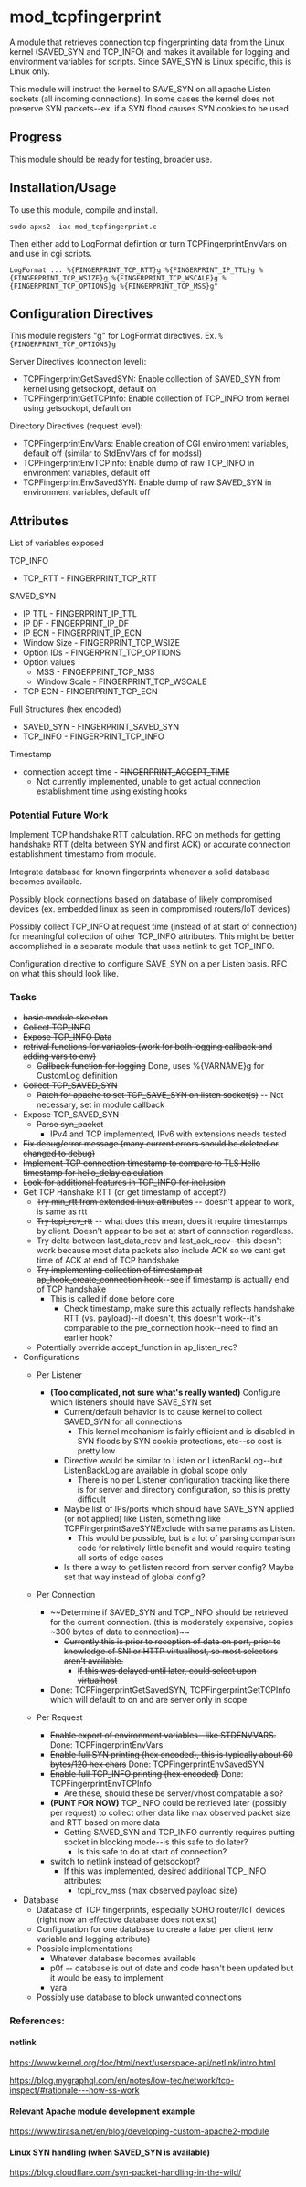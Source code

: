 # mod_tcpfingerprint

A module that retrieves connection tcp fingerprinting data from the Linux kernel (SAVED_SYN and TCP_INFO) and makes it available for logging and environment variables for scripts. Since SAVE_SYN is Linux specific, this is Linux only.

This module will instruct the kernel to SAVE_SYN on all apache Listen sockets (all incoming connections). In some cases the kernel does not preserve SYN packets--ex. if a SYN flood causes SYN cookies to be used. 

## Progress

This module should be ready for testing, broader use.

## Installation/Usage

To use this module, compile and install.

```
sudo apxs2 -iac mod_tcpfingerprint.c
```

Then either add to LogFormat defintion or turn TCPFingerprintEnvVars on and use in cgi scripts.

```
LogFormat ... %{FINGERPRINT_TCP_RTT}g %{FINGERPRINT_IP_TTL}g %{FINGERPRINT_TCP_WSIZE}g %{FINGERPRINT_TCP_WSCALE}g %{FINGERPRINT_TCP_OPTIONS}g %{FINGERPRINT_TCP_MSS}g"
```

## Configuration Directives

This module registers "g" for LogFormat directives. Ex. ```%{FINGERPRINT_TCP_OPTIONS}g```

Server Directives (connection level):
  - TCPFingerprintGetSavedSYN: Enable collection of SAVED_SYN from kernel using getsockopt, default on
  - TCPFingerprintGetTCPInfo: Enable collection of TCP_INFO from kernel using getsockopt, default on

Directory Directives (request level):

  - TCPFingerprintEnvVars: Enable creation of CGI environment variables, default off (similar to StdEnvVars of for modssl)
  - TCPFingerprintEnvTCPInfo: Enable dump of raw TCP_INFO in environment variables, default off
  - TCPFingerprintEnvSavedSYN: Enable dump of raw SAVED_SYN in environment variables, default off

## Attributes

List of variables exposed

TCP_INFO
 - TCP_RTT - FINGERPRINT_TCP_RTT

SAVED_SYN
 - IP TTL - FINGERPRINT_IP_TTL
 - IP DF - FINGERPRINT_IP_DF
 - IP ECN - FINGERPRINT_IP_ECN
 - Window Size - FINGERPRINT_TCP_WSIZE
 - Option IDs - FINGERPRINT_TCP_OPTIONS
 - Option values
   - MSS - FINGERPRINT_TCP_MSS
   - Window Scale - FINGERPRINT_TCP_WSCALE
 - TCP ECN - FINGERPRINT_TCP_ECN

Full Structures (hex encoded)
 - SAVED_SYN - FINGERPRINT_SAVED_SYN
 - TCP_INFO - FINGERPRINT_TCP_INFO

Timestamp
 - connection accept time - ~~FINGERPRINT_ACCEPT_TIME~~
   - Not currently implemented, unable to get actual connection establishment time using existing hooks

### Potential Future Work

Implement TCP handshake RTT calculation. RFC on methods for getting handshake RTT (delta between SYN and first ACK) or accurate connection establishment timestamp from module.

Integrate database for known fingerprints whenever a solid database becomes available.

Possibly block connections based on database of likely compromised devices (ex. embedded linux as seen in compromised routers/IoT devices)

Possibly collect TCP_INFO at request time (instead of at start of connection) for meaningful collection of other TCP_INFO attributes. This might be better accomplished in a separate module that uses netlink to get TCP_INFO.

Configuration directive to configure SAVE_SYN on a per Listen basis. RFC on what this should look like.

### Tasks

 - ~~basic module skeleton~~
 - ~~Collect TCP_INFO~~
 - ~~Expose TCP_INFO Data~~
 - ~~retrival functions for variables (work for both logging callback and adding vars to env)~~
   - ~~Callback function for logging~~ Done, uses %{VARNAME}g for CustomLog definition
 - ~~Collect TCP_SAVED_SYN~~
   - ~~Patch for apache to set TCP_SAVE_SYN on listen socket(s)~~ -- Not necessary, set in module callback
 - ~~Expose TCP_SAVED_SYN~~
   - ~~Parse syn_packet~~
     - IPv4 and TCP implemented, IPv6 with extensions needs tested
 - ~~Fix debug/error message (many current errors should be deleted or changed to debug)~~
 - ~~Implement TCP connection timestamp to compare to TLS Hello timestamp for hello_delay calculation~~
 - ~~Look for additional features in TCP_INFO for inclusion~~
 - Get TCP Hanshake RTT (or get timestamp of accept?)
   - ~~Try min_rtt from extended linux attributes~~ -- doesn't appear to work, is same as rtt
   - ~~Try tcpi_rcv_rtt~~ -- what does this mean, does it require timestamps by client. Doesn't appear to be set at start of connection regardless.
   - ~~Try delta between last_data_recv and last_ack_recv~~--this doesn't work because most data packets also include ACK so we cant get time of ACK at end of TCP handshake
   - ~~Try implementing collection of timestamp at ap_hook_create_connection hook~~--see if timestamp is actually end of TCP handshake
     - This is called if done before core
       - Check timestamp, make sure this actually reflects handshake RTT (vs. payload)--it doesn't, this doesn't work--it's comparable to the pre_connection hook--need to find an earlier hook?
   - Potentially override accept_function in ap_listen_rec?
 - Configurations
   - Per Listener
     - **(Too complicated, not sure what's really wanted)** Configure which listeners should have SAVE_SYN set
       - Current/default behavior is to cause kernel to collect SAVED_SYN for all connections
         - This kernel mechanism is fairly efficient and is disabled in SYN floods by SYN cookie protections, etc--so cost is pretty low
       - Directive would be similar to Listen or ListenBackLog--but ListenBackLog are available in global scope only
         - There is no per Listener configuration tracking like there is for server and directory configuration, so this is pretty difficult
       - Maybe list of IPs/ports which should have SAVE_SYN applied (or not applied) like Listen, something like TCPFingerprintSaveSYNExclude with same params as Listen.
         - This would be possible, but is a lot of parsing comparison code for relatively little benefit and would require testing all sorts of edge cases
       - Is there a way to get listen record from server config? Maybe set that way instead of global config?
       
   - Per Connection
     - ~~Determine if SAVED_SYN and TCP_INFO should be retrieved for the current connection. (this is moderately expensive, copies ~300 bytes of data to connection)~~
       - ~~Currently this is prior to reception of data on port, prior to knowledge of SNI or HTTP virtualhost, so most selectors aren't available.~~
         - ~~If this was delayed until later, could select upon virtualhost~~
     - Done: TCPFingerprintGetSavedSYN, TCPFingerprintGetTCPInfo which will default to on and are server only in scope
   - Per Request
     - ~~Enable export of environment variables--like STDENVVARS.~~   Done: TCPFingerprintEnvVars
     - ~~Enable full SYN printing (hex encoded), this is typically about 60 bytes/120 hex chars~~ Done: TCPFingerprintEnvSavedSYN
     - ~~Enable full TCP_INFO printing (hex encoded)~~ Done: TCPFingerprintEnvTCPInfo
       - Are these, should these be server/vhost compatable also?
      - **(PUNT FOR NOW)** TCP_INFO could be retrieved later (possibly per request) to collect other data like max observed packet size and RTT based on more data
         - Getting SAVED_SYN and TCP_INFO currently requires putting socket in blocking mode--is this safe to do later?
           - Is this safe to do at start of connection?
      - switch to netlink instead of getsockopt?
        - If this was implemented, desired additional TCP_INFO attributes:
          - tcpi_rcv_mss (max observed payload size)
 - Database
   - Database of TCP fingerprints, especially SOHO router/IoT devices (right now an effective database does not exist)
   - Configuration for one database to create a label per client (env variable and logging attribute)
   - Possible implementations
     - Whatever database becomes available
     - p0f -- database is out of date and code hasn't been updated but it would be easy to implement
     - yara
   - Possibly use database to block unwanted connections

### References:

#### netlink

https://www.kernel.org/doc/html/next/userspace-api/netlink/intro.html

https://blog.mygraphql.com/en/notes/low-tec/network/tcp-inspect/#rationale---how-ss-work

#### Relevant Apache module development example

https://www.tirasa.net/en/blog/developing-custom-apache2-module

#### Linux SYN handling (when SAVED_SYN is available)

https://blog.cloudflare.com/syn-packet-handling-in-the-wild/



